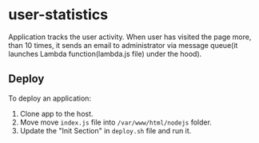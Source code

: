 # user-statistics
Application tracks the user activity. When user has visited the page more, than 10 times, it sends an email to administrator via message queue(it launches Lambda function(lambda.js file) under the hood).

## Deploy
To deploy an application:
1. Clone app to the host.
2. Move move `index.js` file into `/var/www/html/nodejs` folder.
3. Update the "Init Section" in `deploy.sh` file and run it.
